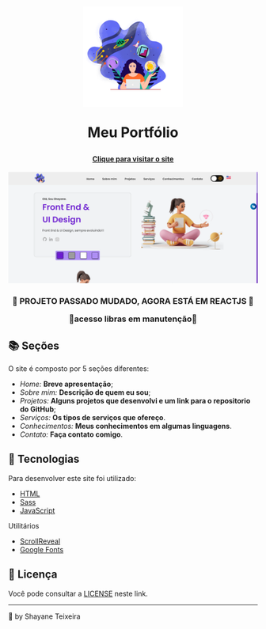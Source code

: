 <h1 align="center">
<img src="assets/image/iconbytedev.svg" alt="Logo bytedev" width="40%">
<p>Meu Portfólio</p>
</h1>

<h4 align="center"><a href="https://shateixeira.github.io">Clique para visitar o site</a></h4>

![Resultado final do projeto](assets/image/preview.png)

<h3 align="center">
<p>🚧 PROJETO PASSADO MUDADO, AGORA ESTÁ EM REACTJS 🚧</p>
<p>🚧acesso libras em manutenção🚧</p>
</h1>

## 📚 Seções

O site é composto por 5 seções diferentes:

- _Home:_ **Breve apresentação**;
- _Sobre mim:_ **Descrição de quem eu sou**;
- _Projetos:_ **Alguns projetos que desenvolvi e um link para o repositorio do GitHub**;
- _Serviços:_ **Os tipos de serviços que ofereço**.
- _Conhecimentos:_ **Meus conhecimentos em algumas linguagens**.
- _Contato:_ **Faça contato comigo**.

## 💼 Tecnologias

Para desenvolver este site foi utilizado:

- [HTML](https://developer.mozilla.org/pt-BR/docs/Web/HTML)
- [Sass](https://sass-lang.com/)
- [JavaScript](https://developer.mozilla.org/pt-BR/docs/Web/JAVASCRIPT)

Utilitários

- [ScrollReveal](https://scrollrevealjs.org/)
- [Google Fonts](https://fonts.google.com)

## 💼 Licença

Você pode consultar a [LICENSE](./LICENSE) neste link.

---

💜 by Shayane Teixeira
